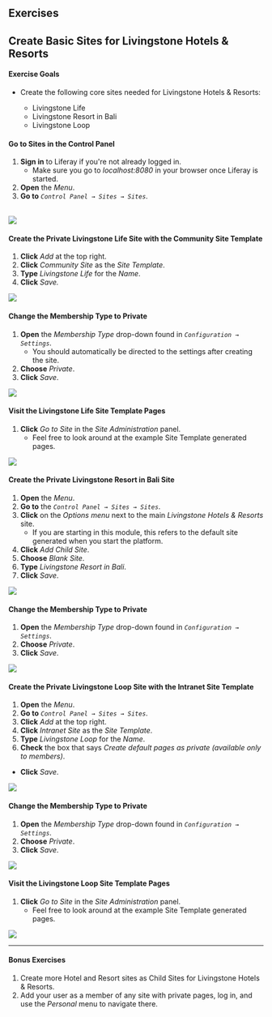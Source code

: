 <h2 class="exercise">Exercises</h2>

## Create Basic Sites for Livingstone Hotels & Resorts

<div class="ahead">
<h4>Exercise Goals</h4>
<ul>
    <li>Create the following core sites needed for Livingstone Hotels & Resorts:</li>
    <ul>
        <li>Livingstone Life</li>
        <li>Livingstone Resort in Bali</li>
        <li>Livingstone Loop</li>
    </ul>
</ul>
</div>

#### Go to Sites in the Control Panel
1. **Sign in** to Liferay if you're not already logged in.
    * Make sure you go to _localhost:8080_ in your browser once Liferay is started.
2. **Open** the _Menu_.
3. **Go to** _`Control Panel → Sites → Sites`_.

<br />

<img src="../images/sites-in-control-panel.png" style="max-height: 100%">

#### Create the Private Livingstone Life Site with the Community Site Template
1. **Click** _Add_ at the top right.
2. **Click** _Community Site_ as the _Site Template_.
3. **Type** _Livingstone Life_ for the _Name_.
4. **Click** _Save._

<img src="../images/livingstone-life-site.png" style="max-width: 100%">

#### Change the Membership Type to Private
1. **Open** the _Membership Type_ drop-down found in _`Configuration → Settings`_.
    * You should automatically be directed to the settings after creating the site.
2. **Choose** _Private_.
3. **Click** _Save_.

<img src="../images/membership-changed.png" style="max-height: 100%">

#### Visit the Livingstone Life Site Template Pages
1. **Click** _Go to Site_ in the _Site Administration_ panel.
    * Feel free to look around at the example Site Template generated pages.

<img src="../images/community-site-temp-example.png" style="max-width: 60%">

#### Create the Private Livingstone Resort in Bali Site
1. **Open** the _Menu_.
2. **Go to** the _`Control Panel → Sites → Sites`_.
3. **Click** on the _Options menu_ next to the main _Livingstone Hotels & Resorts_ site.
    * If you are starting in this module, this refers to the default site generated when you start the platform.
4. **Click** _Add Child Site_.
5. **Choose** _Blank Site_.
6. **Type** _Livingstone Resort in Bali_.
7. **Click** _Save_.

<img src="../images/livingstone-bali.png" style="max-width: 100%">

#### Change the Membership Type to Private
1. **Open** the _Membership Type_ drop-down found in _`Configuration → Settings`_.
2. **Choose** _Private_.
3. **Click** _Save_.

<img src="../images/membership-changed.png" style="max-height: 100%">

#### Create the Private Livingstone Loop Site with the Intranet Site Template
1. **Open** the _Menu_.
2. **Go to** _`Control Panel → Sites → Sites`_.
3. **Click** _Add_ at the top right.
4. **Click** _Intranet Site_ as the _Site Template_.
5. **Type** _Livingstone Loop_ for the _Name_.
6. **Check** the box that says _Create default pages as private (available only to members)_.
* **Click** _Save_.

<img src="../images/livingstone-loop-creation.png" style="max-width: 100%">

#### Change the Membership Type to Private
1. **Open** the _Membership Type_ drop-down found in _`Configuration → Settings`_.
2. **Choose** _Private_.
3. **Click** _Save_.

<img src="../images/membership-changed.png" style="max-height: 100%">

#### Visit the Livingstone Loop Site Template Pages
1. **Click** _Go to Site_ in the _Site Administration_ panel.
    * Feel free to look around at the example Site Template generated pages.

<img src="../images/livingstone-loop-intranet.png" style="max-height: 30%">

---

#### Bonus Exercises
1. Create more Hotel and Resort sites as Child Sites for Livingstone Hotels & Resorts.
2. Add your user as a member of any site with private pages, log in, and use the _Personal_ menu to navigate there.
